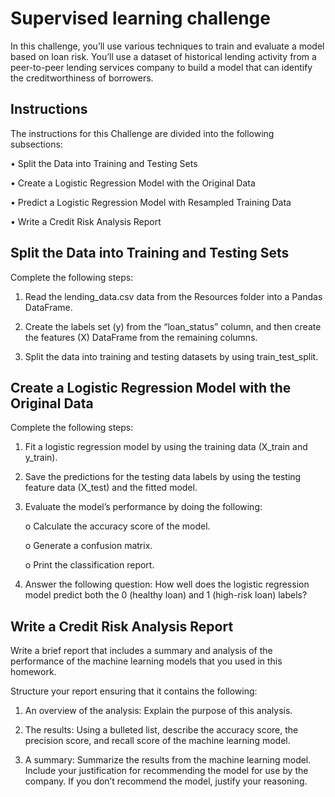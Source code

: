 # Supervised learning challenge

In this challenge, you’ll use various techniques to train and evaluate a model based on loan risk. You’ll use a dataset of historical lending activity from a peer-to-peer lending services company to build a model that can identify the creditworthiness of borrowers.

## Instructions

The instructions for this Challenge are divided into the following subsections:

  •	Split the Data into Training and Testing Sets
  
  •	Create a Logistic Regression Model with the Original Data
  
  •	Predict a Logistic Regression Model with Resampled Training Data
  
  •	Write a Credit Risk Analysis Report

## Split the Data into Training and Testing Sets

Complete the following steps:

1.	Read the lending_data.csv data from the Resources folder into a Pandas DataFrame.

2.	Create the labels set (y) from the “loan_status” column, and then create the features (X) DataFrame from the remaining columns.

3.	Split the data into training and testing datasets by using train_test_split.

## Create a Logistic Regression Model with the Original Data

Complete the following steps:

1.	Fit a logistic regression model by using the training data (X_train and y_train).

2.	Save the predictions for the testing data labels by using the testing feature data (X_test) and the fitted model.

3.	Evaluate the model’s performance by doing the following:
     
    o	Calculate the accuracy score of the model.
    
    o	Generate a confusion matrix.
    
    o	Print the classification report.
    
4.	Answer the following question: How well does the logistic regression model predict both the 0 (healthy loan) and 1 (high-risk loan) labels?

## Write a Credit Risk Analysis Report

Write a brief report that includes a summary and analysis of the performance of the machine learning models that you used in this homework.

Structure your report ensuring that it contains the following:

1.	An overview of the analysis: Explain the purpose of this analysis.

2.	The results: Using a bulleted list, describe the accuracy score, the precision score, and recall score of the machine learning model.

3.	A summary: Summarize the results from the machine learning model. Include your justification for recommending the model for use by the company. If you don’t recommend the model, justify your reasoning.
